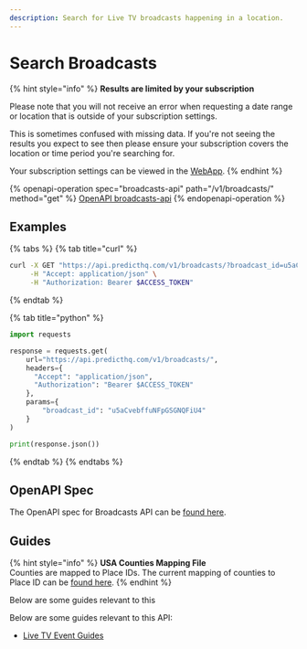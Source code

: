 ```yaml
---
description: Search for Live TV broadcasts happening in a location.
---
```


# Search Broadcasts

{% hint style="info" %}
**Results are limited by your subscription**

Please note that you will not receive an error when requesting a date range or location that is outside of your subscription settings.

This is sometimes confused with missing data. If you're not seeing the results you expect to see then please ensure your subscription covers the location or time period you're searching for.

Your subscription settings can be viewed in the [WebApp](https://control.predicthq.com/settings/plans).
{% endhint %}

{% openapi-operation spec="broadcasts-api" path="/v1/broadcasts/" method="get" %}
[OpenAPI broadcasts-api](https://raw.githubusercontent.com/predicthq/api-specs/refs/heads/main/openapi/broadcasts-api.yaml)
{% endopenapi-operation %}

## Examples

{% tabs %}
{% tab title="curl" %}
```bash
curl -X GET "https://api.predicthq.com/v1/broadcasts/?broadcast_id=u5aCvebffuNFpGSGNQFiU4" \
     -H "Accept: application/json" \
     -H "Authorization: Bearer $ACCESS_TOKEN"
```
{% endtab %}

{% tab title="python" %}
```python
import requests

response = requests.get(
    url="https://api.predicthq.com/v1/broadcasts/",
    headers={
      "Accept": "application/json",
      "Authorization": "Bearer $ACCESS_TOKEN"
    },
    params={
        "broadcast_id": "u5aCvebffuNFpGSGNQFiU4"
    }
)

print(response.json())
```
{% endtab %}
{% endtabs %}

## OpenAPI Spec

The OpenAPI spec for Broadcasts API can be [found here](https://api.predicthq.com/docs/?urls.primaryName=Broadcasts+API).

## Guides

{% hint style="info" %}
**USA Counties Mapping File**\
Counties are mapped to Place IDs. The current mapping of counties to Place ID can be [found here](https://github.com/predicthq/api-specs/blob/main/data/broadcast-county-place-mapping.csv).
{% endhint %}

Below are some guides relevant to this&#x20;

Below are some guides relevant to this API:

* [Live TV Event Guides](https://app.gitbook.com/s/tNhzHETmXsrWeVBndqqJ/getting-started/guides/live-tv-event-guides)
